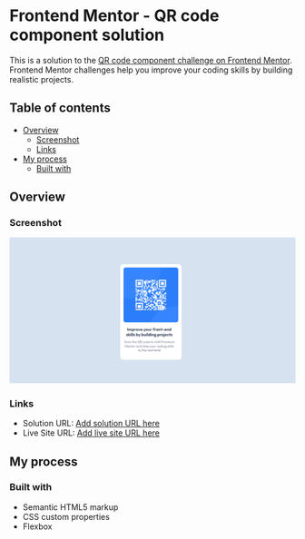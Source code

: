 # Frontend Mentor - QR code component solution

This is a solution to the [QR code component challenge on Frontend Mentor](https://www.frontendmentor.io/challenges/qr-code-component-iux_sIO_H). Frontend Mentor challenges help you improve your coding skills by building realistic projects. 

## Table of contents

- [Overview](#overview)
  - [Screenshot](#screenshot)
  - [Links](#links)
- [My process](#my-process)
  - [Built with](#built-with)

## Overview

### Screenshot

![](./images/screenshot.png)

### Links

- Solution URL: [Add solution URL here](https://github.com/alex-lemos/qr-code-component-main)
- Live Site URL: [Add live site URL here](https://alex-lemos.github.io/qr-code-component-main/)

## My process

### Built with

- Semantic HTML5 markup
- CSS custom properties
- Flexbox